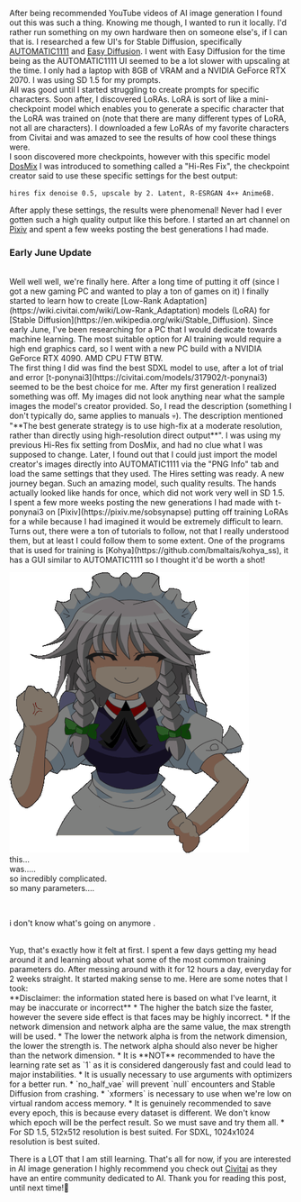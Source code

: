 After being recommended YouTube videos of AI image generation I  found out this was such a thing. Knowing me though, I wanted to run it locally. I'd rather run something on my own hardware then on someone else's, if I can that is. I researched a few UI's for Stable Diffusion, specifically [AUTOMATIC1111](https://github.com/AUTOMATIC1111/stable-diffusion-webui) and  [Easy Diffusion](https://github.com/easydiffusion/easydiffusion). I went with Easy Diffusion for the time being as the AUTOMATIC1111 UI seemed to be a lot slower with upscaling at the time.  I only had a laptop with  8GB of VRAM and a NVIDIA GeForce RTX 2070. I was using SD 1.5 for my prompts.
<br>
All was good until I started struggling to create prompts for specific characters. Soon after, I discovered LoRAs. LoRA is sort of like a mini-checkpoint model which enables you to generate a specific character that the LoRA was trained on (note that there are many different types of LoRA, not all are characters). I downloaded a few LoRAs of my favorite characters from Civitai and was amazed to see the results of how cool these things were.
<br>
I soon discovered more checkpoints, however with this specific model [DosMix](https://civitai.com/models/6250/dosmix) I was introduced to something called a "Hi-Res Fix", the checkpoint creator said to use these specific settings for the best output:

```
hires fix denoise 0.5, upscale by 2. Latent, R-ESRGAN 4×+ Anime6B.
```

After apply these settings, the results were phenomenal! Never had I ever gotten such a high quality output like this before. 
I started an art channel on [Pixiv](https://pixiv.me/sobsynapse) and spent a few weeks posting the best generations I had made.
<br>
### Early June Update
<br>
Well well well, we're finally here. After a long time of putting it off (since I got a new gaming PC and wanted to play a ton of games on it) I finally started to learn how to create [Low-Rank Adaptation](https://wiki.civitai.com/wiki/Low-Rank_Adaptation) models (LoRA) for [Stable Diffusion](https://en.wikipedia.org/wiki/Stable_Diffusion). Since early June, I've been researching for a PC that I would dedicate towards machine learning. The most suitable option for AI training would require a high end graphics card, so I went with a new PC build with a NVIDIA GeForce RTX 4090. AMD CPU FTW BTW.
<br>
The first thing I did was find the best SDXL model to use, after a lot of trial and error [t-ponynai3](https://civitai.com/models/317902/t-ponynai3) seemed to be the best choice for me. After my first generation I realized something was off.  My images did not look anything near what the sample images the model's creator provided. So, I read the description (something I don't typically do, same applies to manuals 💀). The description mentioned "**The best generate strategy is to use high-fix at a moderate resolution, rather than directly using high-resolution direct output**". I was using my previous Hi-Res fix setting from DosMix, and had no clue what I was supposed to change. Later, I found out that I could just import the model creator's images directly into AUTOMATIC1111 via the "PNG Info" tab and load the same settings that they used. The Hires setting was ready. A new journey began. Such an amazing model, such quality results. The hands actually looked like hands for once, which did not work very well in SD 1.5. 
<br>
I spent a few more weeks posting the new generations I had made with t-ponynai3 on [Pixiv](https://pixiv.me/sobsynapse) putting off training LoRAs for a while because I had imagined it would be extremely difficult to learn. Turns out, there were a ton of tutorials to follow, not that I really understood them, but at least I could follow them to some extent. One of the programs that is  used for training is  [Kohya](https://github.com/bmaltais/kohya_ss), it has a GUI similar to AUTOMATIC1111 so I thought it'd be worth a shot!


![image](media/sd-experience/sakuya-touhou.gif)
<br>
this...
<br>
was.....
<br>
so incredibly complicated.
<br>
so many parameters....

<br>

i don't know what's going on anymore .

<br>
Yup, that's exactly how it felt at first. I spent a few days getting my head around it and learning about what some of the most common training parameters do. After messing around with it for 12 hours a day, everyday for 2 weeks straight. It started making sense to me. Here are some notes that I took:
<br>
**Disclaimer: the information stated here is based on what I've learnt, it may be inaccurate or incorrect**
* The higher the batch size the faster, however the severe side effect is that faces may be highly incorrect.
* If the network dimension and network alpha are the same value, the max strength will be used.
* The lower the network alpha is from the network dimension, the lower the strength is. The network alpha should also never be higher than the network dimension.
* It is **NOT** recommended to have the learning rate set as `1` as it is considered dangerously fast and could lead to major instabilities.
* It is usually necessary to use arguments with optimizers for a better run.
* `no_half_vae` will prevent `null` encounters and Stable Diffusion from crashing.
* `xformers` is necessary to use when we're low on virtual random access memory.
* It is genuinely recommended to save every epoch, this is because every dataset is different. We don't know which epoch will be the perfect result. So we must save and try them all.
* For SD 1.5, 512x512 resolution is best suited. For SDXL, 1024x1024 resolution is best suited.

There is a LOT that I am still learning. That's all for now, if you are interested in AI image generation I highly recommend you check out [Civitai](https://civitai.com) as they have an entire community dedicated to AI. Thank you for reading this post, until next time!👋